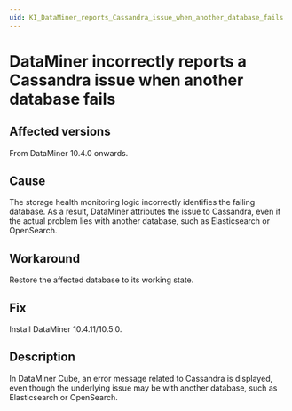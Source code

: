 ```yaml
---
uid: KI_DataMiner_reports_Cassandra_issue_when_another_database_fails
---
```


# DataMiner incorrectly reports a Cassandra issue when another database fails

## Affected versions

From DataMiner 10.4.0 onwards.

## Cause

The storage health monitoring logic incorrectly identifies the failing database. As a result, DataMiner attributes the issue to Cassandra, even if the actual problem lies with another database, such as Elasticsearch or OpenSearch.

## Workaround

Restore the affected database to its working state.

## Fix

Install DataMiner 10.4.11/10.5.0<!--RN 40488-->.

## Description

In DataMiner Cube, an error message related to Cassandra is displayed, even though the underlying issue may be with another database, such as Elasticsearch or OpenSearch.
